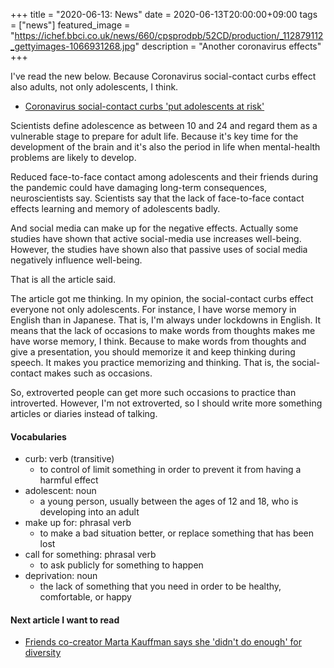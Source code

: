 +++
title =  "2020-06-13: News"
date = 2020-06-13T20:00:00+09:00
tags = ["news"]
featured_image = "https://ichef.bbci.co.uk/news/660/cpsprodpb/52CD/production/_112879112_gettyimages-1066931268.jpg"
description = "Another coronavirus effects"
+++

I've read the new below.
Because Coronavirus social-contact curbs effect also adults, not only adolescents, I think.

* [Coronavirus social-contact curbs 'put adolescents at risk'](https://www.bbc.com/news/health-53022369)

Scientists define adolescence as between 10 and 24 and regard them as a vulnerable stage to prepare for adult life.
Because it's key time for the development of the brain and 
it's also the period in life when mental-health problems are likely to develop.

Reduced face-to-face contact among adolescents and their friends during the pandemic 
could have damaging long-term consequences, neuroscientists say.
Scientists say that the lack of face-to-face contact effects learning and memory of adolescents badly.

And social media can make up for the negative effects.
Actually some studies have shown that active social-media use increases well-being.
However, the studies have shown also that passive uses of social media negatively influence well-being.

That is all the article said.

The article got me thinking.
In my opinion, the social-contact curbs effect everyone not only adolescents.
For instance, I have worse memory in English than in Japanese. 
That is, I'm always under lockdowns in English.
It means that the lack of occasions to make words from thoughts makes me have worse memory, I think.
Because to make words from thoughts and give a presentation, 
you should memorize it and keep thinking during speech.
It makes you practice memorizing and thinking.
That is, the social-contact makes such as occasions.

So, extroverted people can get more such occasions to practice than introverted.
However, I'm not extroverted, so I should write more something articles or diaries instead of talking.

#### Vocabularies
* curb: verb (transitive)
  - to control of limit something in order to prevent it from having a harmful effect
* adolescent: noun
  - a young person, usually between the ages of 12 and 18, who is developing into an adult
* make up for: phrasal verb
  - to make a bad situation better, or replace something that has been lost 
* call for something: phrasal verb
  - to ask publicly for something to happen
* deprivation: noun
  - the lack of something that you need in order to be healthy, comfortable, or happy


#### Next article I want to read

* [Friends co-creator Marta Kauffman says she 'didn't do enough' for diversity](https://www.bbc.com/news/entertainment-arts-52976549?intlink_from_url=https://www.bbc.com/news/entertainment_and_arts&link_location=live-reporting-story)



